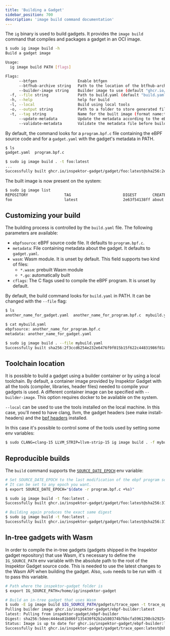 ```yaml
---
title: 'Building a Gadget'
sidebar_position: 700
description: 'image build command documentation'
---
```


The `ig` binary is used to build gadgets. It provides the `image build` command that compiles and packages a gadget in an OCI image.

```bash
$ sudo ig image build -h
Build a gadget image

Usage:
  ig image build PATH [flags]

Flags:
      --btfgen                  Enable btfgen
      --btfhub-archive string   Path to the location of the btfhub-archive files
      --builder-image string    Builder image to use (default "ghcr.io/inspektor-gadget/ebpf-builder:latest")
  -f, --file string             Path to build.yaml (default "build.yaml")
  -h, --help                    help for build
  -l, --local                   Build using local tools
  -o, --output string           Path to a folder to store generated files while building
  -t, --tag string              Name for the built image (format name:tag)
      --update-metadata         Update the metadata according to the eBPF code
      --validate-metadata       Validate the metadata file before building the gadget image (default true)
```

By default, the command looks for a `program.bpf.c` file containing the eBPF source code and for a
`gadget.yaml` with the gadget's metadata in PATH.

```bash
$ ls
gadget.yaml  program.bpf.c

$ sudo ig image build . -t foo:latest
...
Successfully built ghcr.io/inspektor-gadget/gadget/foo:latest@sha256:2e63f54138ff5d6d7ce88b4d7c491402b33fb8e9ad9eb610e3c1e160624c46c7
```

The built image is now present on the system:

```bash
$ sudo ig image list
REPOSITORY                TAG                       DIGEST       CREATED
foo                       latest                    2e63f54138ff about a minute ago
```

## Customizing your build

The building process is controlled by the `build.yaml` file. The following parameters are available:

- `ebpfsource`: eBPF source code file. It defaults to `program.bpf.c`.
- `metadata`: File containing metadata about the gadget. It defaults to `gadget.yaml`.
- `wasm`: Wasm module. It is unset by default. This field supports two kind of files:
    - `*.wasm`: prebuilt Wasm module
    - `*.go`: automatically built
- `cflags`: The C flags used to compile the eBPF program. It is unset by default.

By default, the build command looks for `build.yaml` in PATH. It can be changed with the `--file` flag:

```bash
$ ls
another_name_for_gadget.yaml  another_name_for_program.bpf.c  mybuild.yaml

$ cat mybuild.yaml
ebpfsource: another_name_for_program.bpf.c
metadata: another_name_for_gadget.yaml

$ sudo ig image build . --file mybuild.yaml
Successfully built sha256:2f3ccd6254e232e6476f9f015b15f622c44831986f81a82eec17e9c55d98ccaf
```

## Toolchain location

It is possible to build a gadget using a builder container or by using a local toolchain. By default,
a container image provided by Inspektor Gadget with all the tools (compiler, libraries,
header files) needed to compile your gadgets is used. A different container image can be specified with
`--builder-image`. This option requires docker to be available on the system.

`--local` can be used to use the tools installed on the local machine. In this case, you'll need to
have clang, llvm, the gadget headers (see make install-headers) and the [bpf
headers](https://github.com/libbpf/libbpf/blob/56069cda7897afdd0ae2478825845c7a7308c878/src/Makefile#L160)
installed.

In this case it's possible to control some of the tools used by setting some env variables:

```bash
$ sudo CLANG=clang-15 LLVM_STRIP=llvm-strip-15 ig image build . -f mybuild.yaml --local
```

## Reproducible builds

The `build` command supports the
[`SOURCE_DATE_EPOCH`](https://reproducible-builds.org/docs/source-date-epoch/)
env variable:

```bash
# Set SOURCE_DATE_EPOCH to the last modification of the ebpf program source code.
# It can be set to any epoch you want.
$ export SOURCE_DATE_EPOCH="$(date -r program.bpf.c +%s)"

$ sudo ig image build -t foo:latest .
Successfully built ghcr.io/inspektor-gadget/gadget/foo:latest@sha256:373f077d366ef2703535e8e862b60f8a35cc1a9312e9e203534b8fce554f8749

# Building again produces the exact same digest
$ sudo ig image build -t foo:latest .
Successfully built ghcr.io/inspektor-gadget/gadget/foo:latest@sha256:373f077d366ef2703535e8e862b60f8a35cc1a9312e9e203534b8fce554f8749
```

## In-tree gadgets with Wasm

In order to compile the in-tree gadgets (gadgets shipped in the Inspektor gadget
repository) that use Wasm, it's necessary to define the `IG_SOURCE_PATH` env
variable with the absolute path to the root of the Inspektor Gadget source code.
This is needed to use the latest changes to the Wasm API when building the gadget.
Also, `sudo` needs to be run with `-E` to pass this variable.

```bash
# Path where the inspektor-gadget folder is
$ export IG_SOURCE_PATH=/home/ig/inspektor-gadget

# Build an in-tree gadget that uses Wasm
$ sudo -E ig image build $IG_SOURCE_PATH/gadgets/trace_open -t trace_open
Pulling builder image ghcr.io/inspektor-gadget/ebpf-builder:latest
latest: Pulling from inspektor-gadget/ebpf-builder
Digest: sha256:5deec444ea81b866f135430f62b2a580374b7bbcfa5961298cb292546395e3b4
Status: Image is up to date for ghcr.io/inspektor-gadget/ebpf-builder:latest
Successfully built ghcr.io/inspektor-gadget/gadget/trace_open:latest@sha256:d3c0fa005cfc16ae1f9184919b517aa784730ed5bbfb54edc50a3befacbe3383
```
